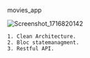 movies_app

![Screenshot_1716820142](https://github.com/MohamedMarzouk5/movies_app/assets/149074643/f37e2913-0070-4071-9112-6c8d25053bba)

    1. Clean Architecture. 
    2. Bloc statemanagment.
    3. Restful API.
